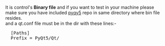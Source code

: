 It is control's **Binary file** and if you want to test in your machine please make sure you have included [pyqy5](https://pypi.org/project/PyQt5/) repo in same directory where bin file resides. <br/>and a qt.conf file must be in the dir with these lines:- <br/> 
<pre>
  [Paths]
  Prefix = PyQt5/Qt/
</pre>

